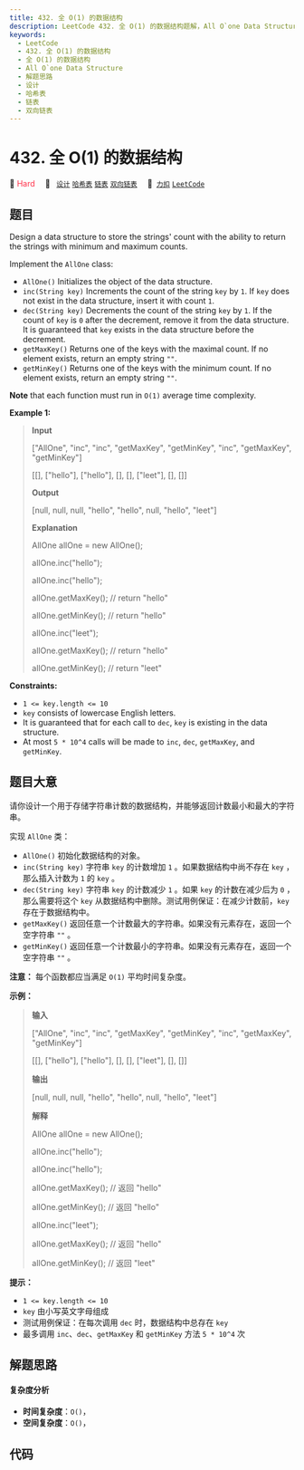 ```yaml
---
title: 432. 全 O(1) 的数据结构
description: LeetCode 432. 全 O(1) 的数据结构题解，All O`one Data Structure，包含解题思路、复杂度分析以及完整的 JavaScript 代码实现。
keywords:
  - LeetCode
  - 432. 全 O(1) 的数据结构
  - 全 O(1) 的数据结构
  - All O`one Data Structure
  - 解题思路
  - 设计
  - 哈希表
  - 链表
  - 双向链表
---
```


# 432. 全 O(1) 的数据结构

🔴 <font color=#ff334b>Hard</font>&emsp; 🔖&ensp; [`设计`](/tag/design.md) [`哈希表`](/tag/hash-table.md) [`链表`](/tag/linked-list.md) [`双向链表`](/tag/doubly-linked-list.md)&emsp; 🔗&ensp;[`力扣`](https://leetcode.cn/problems/all-oone-data-structure) [`LeetCode`](https://leetcode.com/problems/all-oone-data-structure)

## 题目

Design a data structure to store the strings' count with the ability to return
the strings with minimum and maximum counts.

Implement the `AllOne` class:

  * `AllOne()` Initializes the object of the data structure.
  * `inc(String key)` Increments the count of the string `key` by `1`. If `key` does not exist in the data structure, insert it with count `1`.
  * `dec(String key)` Decrements the count of the string `key` by `1`. If the count of `key` is `0` after the decrement, remove it from the data structure. It is guaranteed that `key` exists in the data structure before the decrement.
  * `getMaxKey()` Returns one of the keys with the maximal count. If no element exists, return an empty string `""`.
  * `getMinKey()` Returns one of the keys with the minimum count. If no element exists, return an empty string `""`.

**Note** that each function must run in `O(1)` average time complexity.



**Example 1:**

> 
> 
> 
> 
> 
> **Input**
> 
> ["AllOne", "inc", "inc", "getMaxKey", "getMinKey", "inc", "getMaxKey", "getMinKey"]
> 
> [[], ["hello"], ["hello"], [], [], ["leet"], [], []]
> 
> **Output**
> 
> [null, null, null, "hello", "hello", null, "hello", "leet"]
> 
> 
> 
> **Explanation**
> 
> AllOne allOne = new AllOne();
> 
> allOne.inc("hello");
> 
> allOne.inc("hello");
> 
> allOne.getMaxKey(); // return "hello"
> 
> allOne.getMinKey(); // return "hello"
> 
> allOne.inc("leet");
> 
> allOne.getMaxKey(); // return "hello"
> 
> allOne.getMinKey(); // return "leet"

**Constraints:**

  * `1 <= key.length <= 10`
  * `key` consists of lowercase English letters.
  * It is guaranteed that for each call to `dec`, `key` is existing in the data structure.
  * At most `5 * 10^4` calls will be made to `inc`, `dec`, `getMaxKey`, and `getMinKey`.


## 题目大意

请你设计一个用于存储字符串计数的数据结构，并能够返回计数最小和最大的字符串。

实现 `AllOne` 类：

  * `AllOne()` 初始化数据结构的对象。
  * `inc(String key)` 字符串 `key` 的计数增加 `1` 。如果数据结构中尚不存在 `key` ，那么插入计数为 `1` 的 `key` 。
  * `dec(String key)` 字符串 `key` 的计数减少 `1` 。如果 `key` 的计数在减少后为 `0` ，那么需要将这个 `key` 从数据结构中删除。测试用例保证：在减少计数前，`key` 存在于数据结构中。
  * `getMaxKey()` 返回任意一个计数最大的字符串。如果没有元素存在，返回一个空字符串 `""` 。
  * `getMinKey()` 返回任意一个计数最小的字符串。如果没有元素存在，返回一个空字符串 `""` 。

**注意：** 每个函数都应当满足 `O(1)` 平均时间复杂度。



**示例：**

> 
> 
> 
> 
> 
> **输入**
> 
> ["AllOne", "inc", "inc", "getMaxKey", "getMinKey", "inc", "getMaxKey", "getMinKey"]
> 
> [[], ["hello"], ["hello"], [], [], ["leet"], [], []]
> 
> **输出**
> 
> [null, null, null, "hello", "hello", null, "hello", "leet"]
> 
> 
> 
> **解释**
> 
> AllOne allOne = new AllOne();
> 
> allOne.inc("hello");
> 
> allOne.inc("hello");
> 
> allOne.getMaxKey(); // 返回 "hello"
> 
> allOne.getMinKey(); // 返回 "hello"
> 
> allOne.inc("leet");
> 
> allOne.getMaxKey(); // 返回 "hello"
> 
> allOne.getMinKey(); // 返回 "leet"
> 
> 



**提示：**

  * `1 <= key.length <= 10`
  * `key` 由小写英文字母组成
  * 测试用例保证：在每次调用 `dec` 时，数据结构中总存在 `key`
  * 最多调用 `inc`、`dec`、`getMaxKey` 和 `getMinKey` 方法 `5 * 10^4` 次


## 解题思路

#### 复杂度分析

- **时间复杂度**：`O()`，
- **空间复杂度**：`O()`，

## 代码

```javascript

```